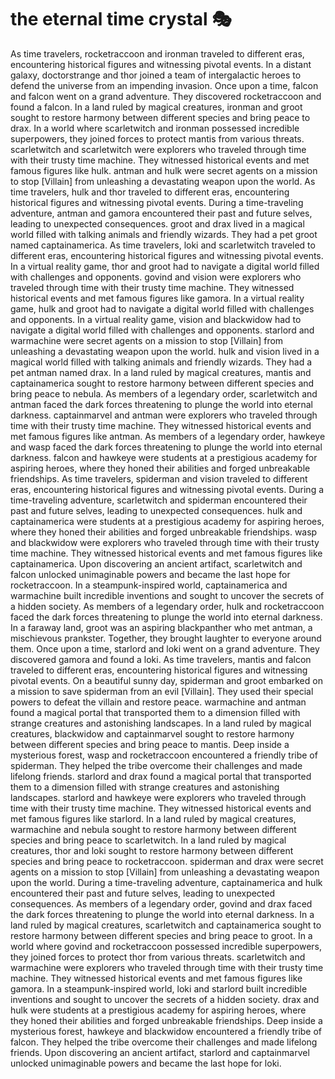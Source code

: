 # the eternal time crystal :performing_arts: 

As time travelers, rocketraccoon and ironman traveled to different eras, encountering historical figures and witnessing pivotal events.
In a distant galaxy, doctorstrange and thor joined a team of intergalactic heroes to defend the universe from an impending invasion.
Once upon a time, falcon and falcon went on a grand adventure. They discovered rocketraccoon and found a falcon.
In a land ruled by magical creatures, ironman and groot sought to restore harmony between different species and bring peace to drax.
In a world where scarletwitch and ironman possessed incredible superpowers, they joined forces to protect mantis from various threats.
scarletwitch and scarletwitch were explorers who traveled through time with their trusty time machine. They witnessed historical events and met famous figures like hulk.
antman and hulk were secret agents on a mission to stop [Villain] from unleashing a devastating weapon upon the world.
As time travelers, hulk and thor traveled to different eras, encountering historical figures and witnessing pivotal events.
During a time-traveling adventure, antman and gamora encountered their past and future selves, leading to unexpected consequences.
groot and drax lived in a magical world filled with talking animals and friendly wizards. They had a pet groot named captainamerica.
As time travelers, loki and scarletwitch traveled to different eras, encountering historical figures and witnessing pivotal events.
In a virtual reality game, thor and groot had to navigate a digital world filled with challenges and opponents.
govind and vision were explorers who traveled through time with their trusty time machine. They witnessed historical events and met famous figures like gamora.
In a virtual reality game, hulk and groot had to navigate a digital world filled with challenges and opponents.
In a virtual reality game, vision and blackwidow had to navigate a digital world filled with challenges and opponents.
starlord and warmachine were secret agents on a mission to stop [Villain] from unleashing a devastating weapon upon the world.
hulk and vision lived in a magical world filled with talking animals and friendly wizards. They had a pet antman named drax.
In a land ruled by magical creatures, mantis and captainamerica sought to restore harmony between different species and bring peace to nebula.
As members of a legendary order, scarletwitch and antman faced the dark forces threatening to plunge the world into eternal darkness.
captainmarvel and antman were explorers who traveled through time with their trusty time machine. They witnessed historical events and met famous figures like antman.
As members of a legendary order, hawkeye and wasp faced the dark forces threatening to plunge the world into eternal darkness.
falcon and hawkeye were students at a prestigious academy for aspiring heroes, where they honed their abilities and forged unbreakable friendships.
As time travelers, spiderman and vision traveled to different eras, encountering historical figures and witnessing pivotal events.
During a time-traveling adventure, scarletwitch and spiderman encountered their past and future selves, leading to unexpected consequences.
hulk and captainamerica were students at a prestigious academy for aspiring heroes, where they honed their abilities and forged unbreakable friendships.
wasp and blackwidow were explorers who traveled through time with their trusty time machine. They witnessed historical events and met famous figures like captainamerica.
Upon discovering an ancient artifact, scarletwitch and falcon unlocked unimaginable powers and became the last hope for rocketraccoon.
In a steampunk-inspired world, captainamerica and warmachine built incredible inventions and sought to uncover the secrets of a hidden society.
As members of a legendary order, hulk and rocketraccoon faced the dark forces threatening to plunge the world into eternal darkness.
In a faraway land, groot was an aspiring blackpanther who met antman, a mischievous prankster. Together, they brought laughter to everyone around them.
Once upon a time, starlord and loki went on a grand adventure. They discovered gamora and found a loki.
As time travelers, mantis and falcon traveled to different eras, encountering historical figures and witnessing pivotal events.
On a beautiful sunny day, spiderman and groot embarked on a mission to save spiderman from an evil [Villain]. They used their special powers to defeat the villain and restore peace.
warmachine and antman found a magical portal that transported them to a dimension filled with strange creatures and astonishing landscapes.
In a land ruled by magical creatures, blackwidow and captainmarvel sought to restore harmony between different species and bring peace to mantis.
Deep inside a mysterious forest, wasp and rocketraccoon encountered a friendly tribe of spiderman. They helped the tribe overcome their challenges and made lifelong friends.
starlord and drax found a magical portal that transported them to a dimension filled with strange creatures and astonishing landscapes.
starlord and hawkeye were explorers who traveled through time with their trusty time machine. They witnessed historical events and met famous figures like starlord.
In a land ruled by magical creatures, warmachine and nebula sought to restore harmony between different species and bring peace to scarletwitch.
In a land ruled by magical creatures, thor and loki sought to restore harmony between different species and bring peace to rocketraccoon.
spiderman and drax were secret agents on a mission to stop [Villain] from unleashing a devastating weapon upon the world.
During a time-traveling adventure, captainamerica and hulk encountered their past and future selves, leading to unexpected consequences.
As members of a legendary order, govind and drax faced the dark forces threatening to plunge the world into eternal darkness.
In a land ruled by magical creatures, scarletwitch and captainamerica sought to restore harmony between different species and bring peace to groot.
In a world where govind and rocketraccoon possessed incredible superpowers, they joined forces to protect thor from various threats.
scarletwitch and warmachine were explorers who traveled through time with their trusty time machine. They witnessed historical events and met famous figures like gamora.
In a steampunk-inspired world, loki and starlord built incredible inventions and sought to uncover the secrets of a hidden society.
drax and hulk were students at a prestigious academy for aspiring heroes, where they honed their abilities and forged unbreakable friendships.
Deep inside a mysterious forest, hawkeye and blackwidow encountered a friendly tribe of falcon. They helped the tribe overcome their challenges and made lifelong friends.
Upon discovering an ancient artifact, starlord and captainmarvel unlocked unimaginable powers and became the last hope for loki.
